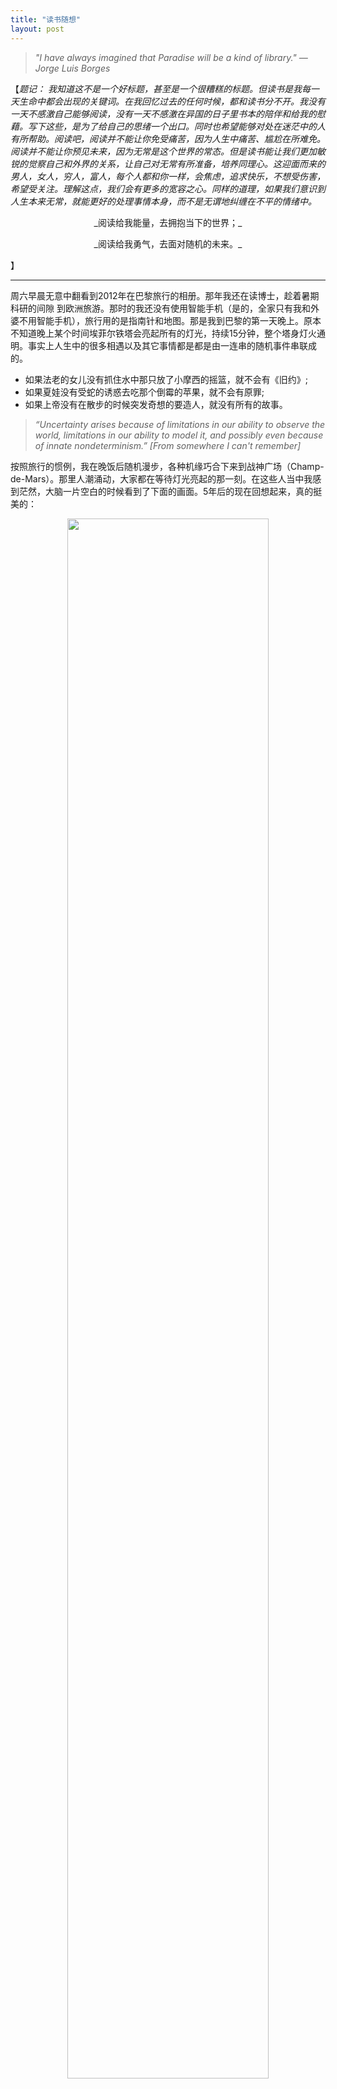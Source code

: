 ```yaml
---
title: "读书随想"
layout: post
---
```


> _"I have always imagined that Paradise will be a kind of library." ― Jorge Luis Borges_

【_题记： 我知道这不是一个好标题，甚至是一个很糟糕的标题。但读书是我每一天生命中都会出现的关键词。在我回忆过去的任何时候，都和读书分不开。我没有一天不感激自己能够阅读，没有一天不感激在异国的日子里书本的陪伴和给我的慰藉。写下这些，是为了给自己的思绪一个出口。同时也希望能够对处在迷茫中的人有所帮助。阅读吧，阅读并不能让你免受痛苦，因为人生中痛苦、尴尬在所难免。阅读并不能让你预见未来，因为无常是这个世界的常态。但是读书能让我们更加敏锐的觉察自己和外界的关系，让自己对无常有所准备，培养同理心。这迎面而来的男人，女人，穷人，富人，每个人都和你一样，会焦虑，追求快乐，不想受伤害，希望受关注。理解这点，我们会有更多的宽容之心。同样的道理，如果我们意识到人生本来无常，就能更好的处理事情本身，而不是无谓地纠缠在不平的情绪中。_

<p style="text-align: center;">_阅读给我能量，去拥抱当下的世界；_</p>
<p style="text-align: center;">_阅读给我勇气，去面对随机的未来。_ </p> 】

-------------

周六早晨无意中翻看到2012年在巴黎旅行的相册。那年我还在读博士，趁着暑期科研的间隙
到欧洲旅游。那时的我还没有使用智能手机（是的，全家只有我和外婆不用智能手机），旅行用的是指南针和地图。那是我到巴黎的第一天晚上。原本不知道晚上某个时间埃菲尔铁塔会亮起所有的灯光，持续15分钟，整个塔身灯火通明。事实上人生中的很多相遇以及其它事情都是都是由一连串的随机事件串联成的。

- 如果法老的女儿没有抓住水中那只放了小摩西的摇篮，就不会有《旧约》; 
- 如果夏娃没有受蛇的诱惑去吃那个倒霉的苹果，就不会有原罪; 
- 如果上帝没有在散步的时候突发奇想的要造人，就没有所有的故事。

> _“Uncertainty arises because of limitations in our ability to observe the world, limitations in our ability to model it, and possibly even because of innate nondeterminism.” [From somewhere I can't remember]_

按照旅行的惯例，我在晚饭后随机漫步，各种机缘巧合下来到战神广场（Champ-de-Mars）。那里人潮涌动，大家都在等待灯光亮起的那一刻。在这些人当中我感到茫然，大脑一片空白的时候看到了下面的画面。5年后的现在回想起来，真的挺美的：

<p style="text-align: center;"><img src="http://linhui.org/images/posts/coParis1.png" alt width="80%" /></p>
[ _Eiffel Tower, Paris, 2012, Hui_ ]

5年前，我的梦想妖艳、锋利，伴随着在异国他乡身份感缺失带来的焦虑和迷失。人类本能有归属空间的需求，这个空间与我们相协调，它的意义超越的简单身体的庇护所，而是心灵的锚。在这个空间里我们觉得舒适，我们得到慰籍。缺失这个空间我们会感到莫名的焦虑、不安和紧张。我想这是很多移民在初期都会经历的吧。不能确定“家”在哪里，不确定自己属于哪里，不知道哪里属于自己，为了使面对一个全新的社会，面对空白的现在的时候自我不至于萎缩，为了使自己在异国他乡的时候还能保持住自我体积的大小，时时刻刻浇灌自己的记忆，就像浇灌盆里的花儿一样。你有没有一直在努力记住自己的过去？一直将它藏在身上？不要给我否定的答案，每个人或多或少都会，这可能是保持自我一贯性的必要条件。

当那些关联着我们态度和价值观形成的场所离我们远去的时候导致自我认知困难。这也许是很多一代移民一生都无法真正融入的原因，即使从时间上看他们最终在异国的时间可能已经远超过在母国生活的时间，但这不是决定性的。其关键在于，**在最初价值观形成的时候你在哪里，那段时间构建了你后半生的情感框架。** 

虽然我当时以为自己永远无法融入异国的生活，但我开始接受自己的焦虑，努力的学着和焦虑相处。在很漫长时间里，自我一直是模糊的，找不到自己的感觉很难受。我过去一直相信，**缓解焦虑的最好方法是读书**，现在也依旧相信这一点。于是我在前行中读书，在读书中前行，想要一点一点的把自己找回来，或者更确切的说，是重构一个自己。

Stephen Covey 在《高效能人士的7个习惯》一书中提到，任何事物都需要经过头脑和实际两次创造 。人生也一样，我们每个人的家庭背景，早年生活环境，受教育情况以及外界限制构成了人生的第一次创造。今后漫长的一生你可以主动设计第二次的创造。[_notes from "[The 7 Habits of Highly Effective People](https://www.amazon.com/Habits-Highly-Effective-People-Powerful/dp/0743269519)": all things are created twice...there is a mental or first creation, and a physical or second creation to all things...In our personal lives, if we don't develop our own self-awareness and become responsible for first creations, we empower other people and circumstances outside our Circle of Influence to shape much of our lives by default...The unique human capacities of self-awareness, imagination, and conscience enable us to examine first creations and make it possible for us to take charge of our own first creation, to write our own script." _]

时间就这样一年又一年的过去。期间生活给我开了一个又一个玩笑。慢慢的，我开始不再惧怕陌生，习惯和焦虑相处，学会欣赏生活的冷幽默。冷幽默的英文的翻译不是 “_cold humor_” 而是 "_dry humor_"。干巴巴的幽默，是不是很贴切?无论回望，审视，展望，都是干巴巴的，让你无言以对。让我想起麦兜的话：

<pre>
拿着包子，
我忽然明白，
原来有些东西，
没有就是没有，
不行就是不行，
没有鱼丸，没有粗面，
没去马尔代夫，没有奖牌，
没有张保仔的宝藏，
而张保仔也没吃过那包子，
原来愚蠢，并不那么好笑，
愚蠢会失败，
失望并不那么好笑，
胖并不一定好笑，
胖不一定有力，
有力气也不一定行，
拿着包子，我忽然想到，
长大了，到我该面对这硬绷绷，
未必可以做梦、未必那么好笑的世界的时候，
我会怎样呢?
</pre>

> _Never take a pill for a pain you need to feel.[somewhere I can't remember]_
 
长大了，面对这硬邦邦的未必可以做梦，未必那么好笑的世界的时候，我会怎样呢？原来我以为更好的理解世界能够帮助自己预见和掌控未来。

现在看来，未来只能**_遇见_**，不能预见，人生如戏，这是真的。  

而掌控是一种幻觉，人生如妓，身不由己，这也是真的。话糙理不糙，努力达到角色与体验的高度统一，才是正道。

不管外界情况怎样，我们总是有权利选择。我承认自由意志是人类历史上最大的悖论，不要迷恋自由意志。但理论上说。我们总是有选择自己态度的权利，至于是不是做出某种特定的选择，那又是另外一回事了。我想成长的本质就是能够更好的行使自由意志。

弗洛姆在逃避自由（[Escape from Freedom](https://www.amazon.com/Escape-Freedom-Erich-Fromm/dp/0805031499)）一书中列举了三种主要的逃避机制，其中一种叫做机械趋同。也就是一个人为了克服孤独，会把自己变得和其他大多数人一样。通过这种做法，可以使个人融入环境，个人放弃了个性，成为一个机器人，和周围其他的几百万机器人一模一样，也就不觉得孤独和焦虑了，而这样做的代价是放弃自我。自由需要你对原有自我不断的挑战，改变，升级。



但是现在的技术，社交网络如Facebook、推特、微博、Instagram、朋友圈，都在鼓励人去拍照展示自我。人看上去越来越自我，并且极度自信，社会变得真人秀化，社会心理学家Jean M Twenge在她的书《自恋时代》([The Narcissism Epidemic](https://www.amazon.com/Narcissism-Epidemic-Living-Age-Entitlement/dp/1416575995))里就说，自恋症在普通人中增长的速度，就跟肥胖增长的速度一样惊人。当前自我才是衡量一切事物的标准，任何能扩大自我和吸引更多人关注自我的行为，不管是多么冲动、多么愚蠢，都是个人成功的标志。这样的自我膨胀是成长的标志么？我不这么认为。这个问题一直在我的脑海里，希望以后由有时间顺着这个思路往下探讨。